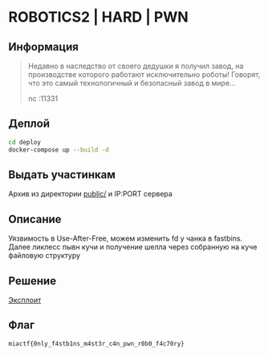 # ROBOTICS2 | HARD | PWN

## Информация

> Недавно в наследство от своего дедушки я получил завод, на производстве которого работают исключительно
> роботы! Говорят, что это самый технологичный и безопасный завод в мире...
> 
> nc <ip>:11331

## Деплой

```sh
cd deploy
docker-compose up --build -d
```

## Выдать участинкам

Архив из директории [public/](public/) и IP:PORT сервера

## Описание

Уязвимость в Use-After-Free, можем изменить fd у чанка в fastbins. Далее ликлесс пывн кучи и получение
шелла через собранную на куче файловую структуру

## Решение

[Эксплоит](solve/exploit.py)

## Флаг

`miactf{0nly_f4stb1ns_m4st3r_c4n_pwn_r0b0_f4c70ry}`
